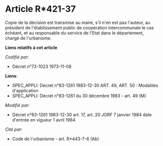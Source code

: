 # Article R*421-37

Copie de la décision est transmise au maire, s'il n'en est pas l'auteur, au président de l'établissement public de
coopération intercommunale le cas échéant, et au responsable du service de l'Etat dans le département, chargé de l'urbanisme.

**Liens relatifs à cet article**

_Codifié par_:

  - Décret n°73-1023 1973-11-08

**Liens**:

  - SPEC_APPLI: Décret n°83-1261 1983-12-30 ART. 49, ART. 50 : Modalités d'application
  - SPEC_APPLI: Décret n°83-1261 du 30 décembre 1983 - art. 49 (M)

_Modifié par_:

  - Décret n°83-1261 1983-12-30 art. 17, art. 20 JORF 7 janvier 1984 date d'entrée en vigueur 1 avril 1984

_Cité par_:

  - Code de l'urbanisme - art. R*443-7-6 (Ab)
